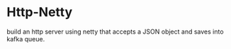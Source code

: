 # Http-Netty
build an http server using netty that accepts a JSON object and saves into kafka queue.
